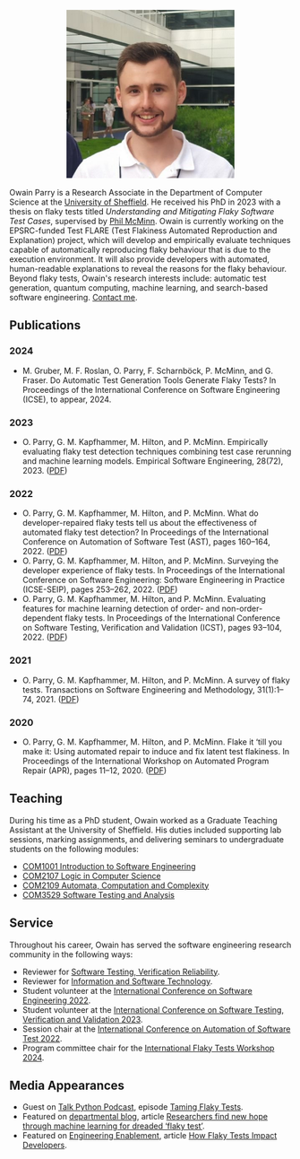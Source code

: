 <p align="center"><img src="owain.jpg" alt="Owain" width="300"/></p>

Owain Parry is a Research Associate in the Department of Computer Science at the [University of Sheffield](https://www.sheffield.ac.uk/dcs). He received his PhD in 2023 with a thesis on flaky tests titled *Understanding and Mitigating Flaky Software Test Cases*, supervised by [Phil McMinn](https://mcminn.info/). Owain is currently working on the EPSRC-funded Test FLARE (Test Flakiness Automated Reproduction and Explanation) project, which will develop and empirically evaluate techniques capable of automatically reproducing flaky behaviour that is due to the execution environment. It will also provide developers with automated, human-readable explanations to reveal the reasons for the flaky behaviour. Beyond flaky tests, Owain's research interests include: automatic test generation, quantum computing, machine learning, and search-based software engineering. [Contact me](mailto:o.b.parry@sheffield.ac.uk).

## Publications

### 2024

- M. Gruber, M. F. Roslan, O. Parry, F. Scharnböck, P. McMinn, and G. Fraser. Do Automatic Test Generation Tools Generate Flaky Tests? In Proceedings of the International Conference on Software Engineering (ICSE), to appear, 2024.

### 2023

- O. Parry, G. M. Kapfhammer, M. Hilton, and P. McMinn. Empirically evaluating flaky test detection techniques combining test case rerunning and machine learning
models. Empirical Software Engineering, 28(72), 2023. ([PDF](papers/2023a.pdf))

### 2022

- O. Parry, G. M. Kapfhammer, M. Hilton, and P. McMinn. What do developer-repaired flaky tests tell us about the effectiveness of automated flaky test detection? In Proceedings of the International Conference on Automation of Software Test (AST), pages 160–164, 2022. ([PDF](papers/2022a.pdf))
- O. Parry, G. M. Kapfhammer, M. Hilton, and P. McMinn. Surveying the developer experience of flaky tests. In Proceedings of the International Conference on Software Engineering: Software Engineering in Practice (ICSE-SEIP), pages 253–262, 2022. ([PDF](papers/2022b.pdf))
- O. Parry, G. M. Kapfhammer, M. Hilton, and P. McMinn. Evaluating features for machine learning detection of order- and non-order-dependent flaky tests. In Proceedings of the International Conference on Software Testing, Verification and Validation (ICST), pages 93–104, 2022. ([PDF](papers/2023c.pdf))

### 2021

- O. Parry, G. M. Kapfhammer, M. Hilton, and P. McMinn. A survey of flaky tests. Transactions on Software Engineering and Methodology, 31(1):1–74, 2021. ([PDF](papers/2021a.pdf))

### 2020

- O. Parry, G. M. Kapfhammer, M. Hilton, and P. McMinn. Flake it ‘till you make it: Using automated repair to induce and fix latent test flakiness. In Proceedings of the International Workshop on Automated Program Repair (APR), pages 11–12, 2020. ([PDF](papers/2020a.pdf))

## Teaching

During his time as a PhD student, Owain worked as a Graduate Teaching Assistant at the University of Sheffield. His duties included supporting lab sessions, marking assignments, and delivering seminars to undergraduate students on the following modules:

- [COM1001 Introduction to Software Engineering](https://www.dcs.shef.ac.uk/intranet/teaching/public/modules/level1/com1001.html)
- [COM2107 Logic in Computer Science](https://www.dcs.shef.ac.uk/intranet/teaching/public/modules/level2/com2107.html)
- [COM2109 Automata, Computation and Complexity](https://www.dcs.shef.ac.uk/intranet/teaching/public/modules/level2/com2109.html)
- [COM3529 Software Testing and Analysis](https://www.dcs.shef.ac.uk/intranet/teaching/public/modules/level3/com3529.html)

## Service

Throughout his career, Owain has served the software engineering research community in the following ways:

- Reviewer for [Software Testing, Verification Reliability](https://onlinelibrary.wiley.com/journal/10991689).
- Reviewer for [Information and Software Technology](https://www.sciencedirect.com/journal/information-and-software-technology).
- Student volunteer at the [International Conference on Software Engineering 2022](https://conf.researchr.org/home/icse-2022).
- Student volunteer at the [International Conference on Software Testing, Verification and Validation 2023](https://conf.researchr.org/home/icst-2023).
- Session chair at the [International Conference on Automation of Software Test 2022](https://conf.researchr.org/home/ast-2022).
- Program committee chair for the [International Flaky Tests Workshop 2024](https://conf.researchr.org/home/icse-2024/ftw-2024).

## Media Appearances

- Guest on [Talk Python Podcast](https://talkpython.fm/), episode [Taming Flaky Tests](https://talkpython.fm/episodes/show/429/taming-flaky-tests).
- Featured on [departmental blog](https://www.sheffield.ac.uk/dcs/news), article [Researchers find new hope through machine learning for dreaded ‘flaky test’](https://www.sheffield.ac.uk/dcs/news/researchers-find-new-hope-through-machine-learning-dreaded-flaky-test).
- Featured on [Engineering Enablement](https://newsletter.getdx.com/), article [How Flaky Tests Impact Developers](https://newsletter.getdx.com/p/flaky-tests).